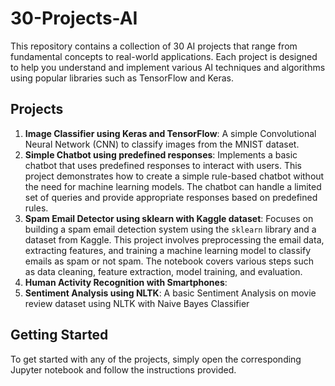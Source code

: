 # 30-Projects-AI

This repository contains a collection of 30 AI projects that range from fundamental concepts to real-world applications. Each project is designed to help you understand and implement various AI techniques and algorithms using popular libraries such as TensorFlow and Keras.

## Projects

1. **Image Classifier using Keras and TensorFlow**: A simple Convolutional Neural Network (CNN) to classify images from the MNIST dataset.
2. **Simple Chatbot using predefined responses**: Implements a basic chatbot that uses predefined responses to interact with users. This project demonstrates how to create a simple rule-based chatbot without the need for machine learning models. The chatbot can handle a limited set of queries and provide appropriate responses based on predefined rules.
3. **Spam Email Detector using sklearn with Kaggle dataset**: Focuses on building a spam email detection system using the `sklearn` library and a dataset from Kaggle. This project involves preprocessing the email data, extracting features, and training a machine learning model to classify emails as spam or not spam. The notebook covers various steps such as data cleaning, feature extraction, model training, and evaluation.
4. **Human Activity Recognition with Smartphones**:
5. **Sentiment Analysis using NLTK**: A basic Sentiment Analysis on movie review dataset using NLTK with Naive Bayes Classifier

## Getting Started

To get started with any of the projects, simply open the corresponding Jupyter notebook and follow the instructions provided.
